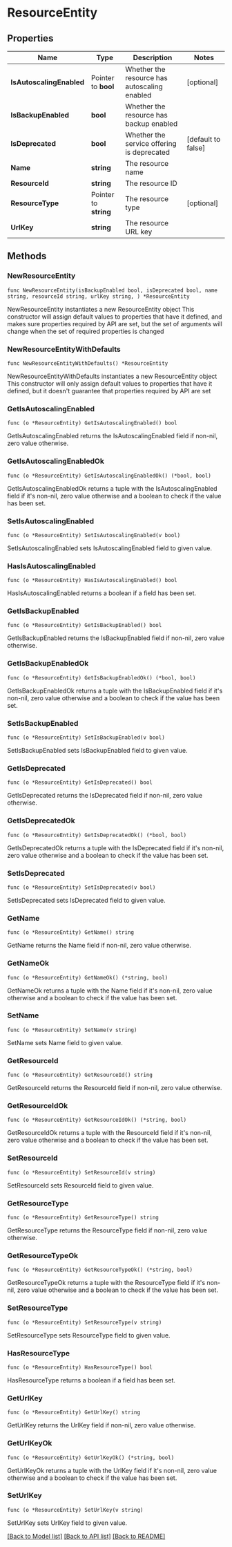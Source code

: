 # ResourceEntity

## Properties

Name | Type | Description | Notes
------------ | ------------- | ------------- | -------------
**IsAutoscalingEnabled** | Pointer to **bool** | Whether the resource has autoscaling enabled | [optional] 
**IsBackupEnabled** | **bool** | Whether the resource has backup enabled | 
**IsDeprecated** | **bool** | Whether the service offering is deprecated | [default to false]
**Name** | **string** | The resource name | 
**ResourceId** | **string** | The resource ID | 
**ResourceType** | Pointer to **string** | The resource type | [optional] 
**UrlKey** | **string** | The resource URL key | 

## Methods

### NewResourceEntity

`func NewResourceEntity(isBackupEnabled bool, isDeprecated bool, name string, resourceId string, urlKey string, ) *ResourceEntity`

NewResourceEntity instantiates a new ResourceEntity object
This constructor will assign default values to properties that have it defined,
and makes sure properties required by API are set, but the set of arguments
will change when the set of required properties is changed

### NewResourceEntityWithDefaults

`func NewResourceEntityWithDefaults() *ResourceEntity`

NewResourceEntityWithDefaults instantiates a new ResourceEntity object
This constructor will only assign default values to properties that have it defined,
but it doesn't guarantee that properties required by API are set

### GetIsAutoscalingEnabled

`func (o *ResourceEntity) GetIsAutoscalingEnabled() bool`

GetIsAutoscalingEnabled returns the IsAutoscalingEnabled field if non-nil, zero value otherwise.

### GetIsAutoscalingEnabledOk

`func (o *ResourceEntity) GetIsAutoscalingEnabledOk() (*bool, bool)`

GetIsAutoscalingEnabledOk returns a tuple with the IsAutoscalingEnabled field if it's non-nil, zero value otherwise
and a boolean to check if the value has been set.

### SetIsAutoscalingEnabled

`func (o *ResourceEntity) SetIsAutoscalingEnabled(v bool)`

SetIsAutoscalingEnabled sets IsAutoscalingEnabled field to given value.

### HasIsAutoscalingEnabled

`func (o *ResourceEntity) HasIsAutoscalingEnabled() bool`

HasIsAutoscalingEnabled returns a boolean if a field has been set.

### GetIsBackupEnabled

`func (o *ResourceEntity) GetIsBackupEnabled() bool`

GetIsBackupEnabled returns the IsBackupEnabled field if non-nil, zero value otherwise.

### GetIsBackupEnabledOk

`func (o *ResourceEntity) GetIsBackupEnabledOk() (*bool, bool)`

GetIsBackupEnabledOk returns a tuple with the IsBackupEnabled field if it's non-nil, zero value otherwise
and a boolean to check if the value has been set.

### SetIsBackupEnabled

`func (o *ResourceEntity) SetIsBackupEnabled(v bool)`

SetIsBackupEnabled sets IsBackupEnabled field to given value.


### GetIsDeprecated

`func (o *ResourceEntity) GetIsDeprecated() bool`

GetIsDeprecated returns the IsDeprecated field if non-nil, zero value otherwise.

### GetIsDeprecatedOk

`func (o *ResourceEntity) GetIsDeprecatedOk() (*bool, bool)`

GetIsDeprecatedOk returns a tuple with the IsDeprecated field if it's non-nil, zero value otherwise
and a boolean to check if the value has been set.

### SetIsDeprecated

`func (o *ResourceEntity) SetIsDeprecated(v bool)`

SetIsDeprecated sets IsDeprecated field to given value.


### GetName

`func (o *ResourceEntity) GetName() string`

GetName returns the Name field if non-nil, zero value otherwise.

### GetNameOk

`func (o *ResourceEntity) GetNameOk() (*string, bool)`

GetNameOk returns a tuple with the Name field if it's non-nil, zero value otherwise
and a boolean to check if the value has been set.

### SetName

`func (o *ResourceEntity) SetName(v string)`

SetName sets Name field to given value.


### GetResourceId

`func (o *ResourceEntity) GetResourceId() string`

GetResourceId returns the ResourceId field if non-nil, zero value otherwise.

### GetResourceIdOk

`func (o *ResourceEntity) GetResourceIdOk() (*string, bool)`

GetResourceIdOk returns a tuple with the ResourceId field if it's non-nil, zero value otherwise
and a boolean to check if the value has been set.

### SetResourceId

`func (o *ResourceEntity) SetResourceId(v string)`

SetResourceId sets ResourceId field to given value.


### GetResourceType

`func (o *ResourceEntity) GetResourceType() string`

GetResourceType returns the ResourceType field if non-nil, zero value otherwise.

### GetResourceTypeOk

`func (o *ResourceEntity) GetResourceTypeOk() (*string, bool)`

GetResourceTypeOk returns a tuple with the ResourceType field if it's non-nil, zero value otherwise
and a boolean to check if the value has been set.

### SetResourceType

`func (o *ResourceEntity) SetResourceType(v string)`

SetResourceType sets ResourceType field to given value.

### HasResourceType

`func (o *ResourceEntity) HasResourceType() bool`

HasResourceType returns a boolean if a field has been set.

### GetUrlKey

`func (o *ResourceEntity) GetUrlKey() string`

GetUrlKey returns the UrlKey field if non-nil, zero value otherwise.

### GetUrlKeyOk

`func (o *ResourceEntity) GetUrlKeyOk() (*string, bool)`

GetUrlKeyOk returns a tuple with the UrlKey field if it's non-nil, zero value otherwise
and a boolean to check if the value has been set.

### SetUrlKey

`func (o *ResourceEntity) SetUrlKey(v string)`

SetUrlKey sets UrlKey field to given value.



[[Back to Model list]](../README.md#documentation-for-models) [[Back to API list]](../README.md#documentation-for-api-endpoints) [[Back to README]](../README.md)


